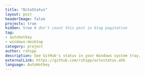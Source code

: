```yaml
---
title: "OctoStatus"
layout: post
headerImage: false
projects: true
hidden: true # don't count this post in blog pagination
tag:
- autohotkey
- windows-desktop
category: project
author: rshipp
description: See GitHub's status in your Windows system tray.
externalLink: https://github.com/rshipp/octostatus.ahk
language: AutoHotkey
---
```

